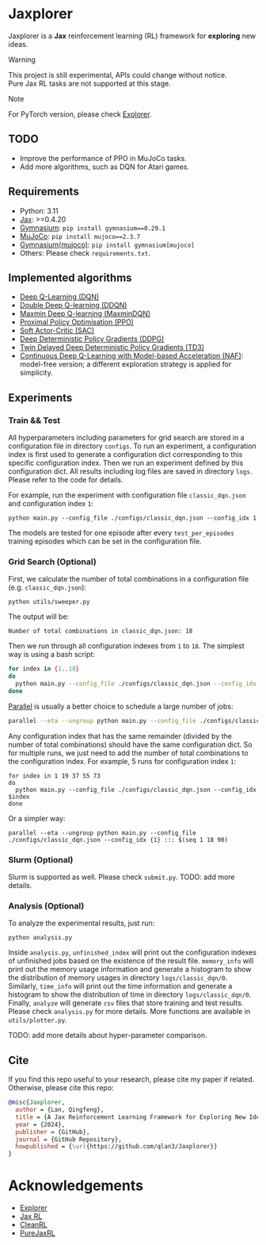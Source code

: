 # Jaxplorer

Jaxplorer is a **Jax** reinforcement learning (RL) framework for **exploring** new ideas.  

> [!WARNING]
> This project is still experimental, APIs could change without notice.  
> Pure Jax RL tasks are not supported at this stage.

> [!NOTE]
> For PyTorch version, please check [Explorer](https://github.com/qlan3/Explorer).

## TODO

- Improve the performance of PPO in MuJoCo tasks.
- Add more algorithms, such as DQN for Atari games.


## Requirements

- Python: 3.11
- [Jax](https://jax.readthedocs.io/en/latest/installation.html): >=0.4.20
- [Gymnasium](https://github.com/Farama-Foundation/Gymnasium): `pip install gymnasium==0.29.1`
- [MuJoCo](https://github.com/google-deepmind/mujoco): `pip install mujoco==2.3.7`
- [Gymnasium(mujoco)](https://gymnasium.farama.org/environments/mujoco/): `pip install gymnasium[mujoco]`
- Others: Please check `requirements.txt`.


## Implemented algorithms

- [Deep Q-Learning (DQN)](https://users.cs.duke.edu/~pdinesh/sources/MnihEtAlHassibis15NatureControlDeepRL.pdf)
- [Double Deep Q-learning (DDQN)](https://arxiv.org/pdf/1509.06461.pdf)
- [Maxmin Deep Q-learning (MaxminDQN)](https://arxiv.org/pdf/2002.06487.pdf)
- [Proximal Policy Optimisation (PPO)](https://arxiv.org/pdf/1707.06347.pdf)
- [Soft Actor-Critic (SAC)](https://arxiv.org/pdf/1812.05905.pdf)
- [Deep Deterministic Policy Gradients (DDPG)](https://arxiv.org/pdf/1509.02971.pdf)
- [Twin Delayed Deep Deterministic Policy Gradients (TD3)](https://arxiv.org/pdf/1802.09477.pdf)
- [Continuous Deep Q-Learning with Model-based Acceleration (NAF)](https://arxiv.org/pdf/1603.00748.pdf): model-free version; a different exploration strategy is applied for simplicity.


## Experiments

### Train && Test

All hyperparameters including parameters for grid search are stored in a configuration file in directory `configs`. To run an experiment, a configuration index is first used to generate a configuration dict corresponding to this specific configuration index. Then we run an experiment defined by this configuration dict. All results including log files are saved in directory `logs`. Please refer to the code for details.

For example, run the experiment with configuration file `classic_dqn.json` and configuration index `1`:

```python main.py --config_file ./configs/classic_dqn.json --config_idx 1```

The models are tested for one episode after every `test_per_episodes` training episodes which can be set in the configuration file.


### Grid Search (Optional)

First, we calculate the number of total combinations in a configuration file (e.g. `classic_dqn.json`):

`python utils/sweeper.py`

The output will be:

`Number of total combinations in classic_dqn.json: 18`

Then we run through all configuration indexes from `1` to `18`. The simplest way is using a bash script:

``` bash
for index in {1..18}
do
  python main.py --config_file ./configs/classic_dqn.json --config_idx $index
done
```

[Parallel](https://www.gnu.org/software/parallel/) is usually a better choice to schedule a large number of jobs:

``` bash
parallel --eta --ungroup python main.py --config_file ./configs/classic_dqn.json --config_idx {1} ::: $(seq 1 18)
```

Any configuration index that has the same remainder (divided by the number of total combinations) should have the same configuration dict. So for multiple runs, we just need to add the number of total combinations to the configuration index. For example, 5 runs for configuration index `1`:

```
for index in 1 19 37 55 73
do
  python main.py --config_file ./configs/classic_dqn.json --config_idx $index
done
```

Or a simpler way:
```
parallel --eta --ungroup python main.py --config_file ./configs/classic_dqn.json --config_idx {1} ::: $(seq 1 18 90)
```

### Slurm (Optional)

Slurm is supported as well. Please check `submit.py`.
TODO: add more details.


### Analysis (Optional)

To analyze the experimental results, just run:

`python analysis.py`

Inside `analysis.py`, `unfinished_index` will print out the configuration indexes of unfinished jobs based on the existence of the result file. `memory_info` will print out the memory usage information and generate a histogram to show the distribution of memory usages in directory `logs/classic_dqn/0`. Similarly, `time_info` will print out the time information and generate a histogram to show the distribution of time in directory `logs/classic_dqn/0`. Finally, `analyze` will generate `csv` files that store training and test results. Please check `analysis.py` for more details. More functions are available in `utils/plotter.py`.

TODO: add more details about hyper-parameter comparison.


## Cite

If you find this repo useful to your research, please cite my paper if related. Otherwise, please cite this repo:

~~~bibtex
@misc{Jaxplorer,
  author = {Lan, Qingfeng},
  title = {A Jax Reinforcement Learning Framework for Exploring New Ideas},
  year = {2024},
  publisher = {GitHub},
  journal = {GitHub Repository},
  howpublished = {\url{https://github.com/qlan3/Jaxplorer}}
}
~~~

# Acknowledgements

- [Explorer](https://github.com/qlan3/Explorer)
- [Jax RL](https://github.com/ikostrikov/jaxrl)
- [CleanRL](https://github.com/vwxyzjn/cleanrl)
- [PureJaxRL](https://github.com/luchris429/purejaxrl)